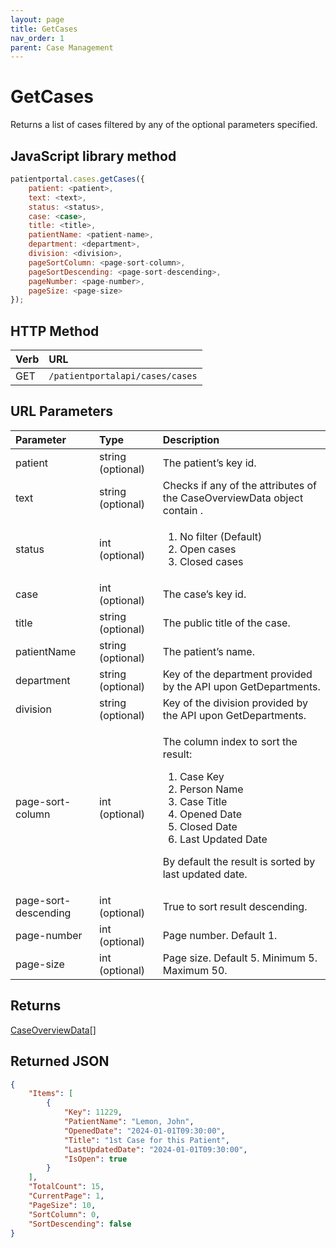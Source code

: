```yaml
---
layout: page
title: GetCases
nav_order: 1
parent: Case Management
---
```


# GetCases

Returns a list of cases filtered by any of the optional parameters specified.

## JavaScript library method

```javascript
patientportal.cases.getCases({
    patient: <patient>,
    text: <text>,
    status: <status>,
    case: <case>,
    title: <title>,
    patientName: <patient-name>,
    department: <department>,
    division: <division>,
    pageSortColumn: <page-sort-column>,
    pageSortDescending: <page-sort-descending>,
    pageNumber: <page-number>,
    pageSize: <page-size>
});
```

## HTTP Method

| Verb | URL                                               |
|:-----|:--------------------------------------------------|
| GET | `/patientportalapi/cases/cases` |

## URL Parameters

<table>
    <thead>
        <tr>
            <th style="text-align: left">Parameter</th>
            <th style="text-align: left">Type</th>
            <th style="text-align: left">Description</th>
        </tr>
    </thead>
    <tbody>
        <tr>
            <td>patient</td>
            <td>string (optional)</td>
            <td>The patient’s key id.</td>
        </tr>
        <tr>
            <td>text</td>
            <td>string (optional)</td>
            <td>Checks if any of the attributes of the CaseOverviewData object contain <text>.</td>
        </tr>
        <tr>
            <td>status</td>
            <td>int (optional)</td>
            <td>
                <ol>
                    <li>No filter (Default)</li>
                    <li>Open cases</li>
                    <li>Closed cases</li>
                </ol>
            </td>
        </tr>
        <tr>
            <td>case</td>
            <td>int (optional)</td>
            <td>The case’s key id.</td>
        </tr>
        <tr>
            <td>title</td>
            <td>string (optional)</td>
            <td>The public title of the case.</td>
        </tr>
        <tr>
            <td>patientName</td>
            <td>string (optional)</td>
            <td>The patient’s name.</td>
        </tr>
        <tr>
            <td>department</td>
            <td>string (optional)</td>
            <td>Key of the department provided by the API upon GetDepartments.</td>
        </tr>
        <tr>
            <td>division</td>
            <td>string (optional)</td>
            <td>Key of the division provided by the API upon GetDepartments.</td>
        </tr>
        <tr>
            <td>page-sort-column</td>
            <td>int (optional)</td>
            <td>
                <p>The column index to sort the result:</p>
                <ol>
                    <li>Case Key</li>
                    <li>Person Name</li>
                    <li>Case Title</li>
                    <li>Opened Date</li>
                    <li>Closed Date</li>
                    <li>Last Updated Date</li>
                </ol>
                <p>By default the result is sorted by last updated date.</p>
            </td>
        </tr>
        <tr>
            <td>page-sort-descending</td>
            <td>int (optional)</td>
            <td>True to sort result descending.</td>
        </tr>
        <tr>
            <td>page-number</td>
            <td>int (optional)</td>
            <td>Page number. Default 1.</td>
        </tr>
        <tr>
            <td>page-size</td>
            <td>int (optional)</td>
            <td>Page size. Default 5. Minimum 5. Maximum 50.</td>
        </tr>
    </tbody>
</table>

## Returns

[CaseOverviewData](../objects-and-data-types/caseoverviewdata)[]

## Returned JSON

```json
{
    "Items": [
        {
            "Key": 11229,
            "PatientName": "Lemon, John",
            "OpenedDate": "2024-01-01T09:30:00",
            "Title": "1st Case for this Patient",
            "LastUpdatedDate": "2024-01-01T09:30:00",
            "IsOpen": true
        }
    ],
    "TotalCount": 15,
    "CurrentPage": 1,
    "PageSize": 10,
    "SortColumn": 0,
    "SortDescending": false
}
```
